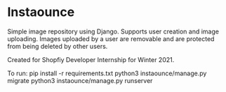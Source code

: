 # Instaounce
Simple image repository using Django.
Supports user creation and image uploading.
Images uploaded by a user are removable and are protected from being deleted by other users.

Created for Shopfiy Developer Internship for Winter 2021.

To run:
pip install -r requirements.txt
python3 instaounce/manage.py migrate
python3 instaounce/manage.py runserver

